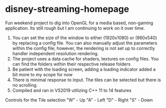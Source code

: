 # disney-streaming-homepage
Fun weekend project to dig into OpenGL for a media based, non-gaming application. Its still rough but I am continuing to work on it over time.

1. You can set the size of the window to either (1920x1080) or (960x540) by replacing a config file. You can also manually adjust the parameters within the config file; however, the rendering is not set up to correctly handler independent resolution rendering. 
2. The project uses a data cache for shaders, textures on config files. You can find the folders within their respective release folders
3. Be patient with the loading screen, adding a loading indicator added a bit more to my scope for now
4. There is minimal response to input. The tiles can be selected but there is no scrolling.
5. Compiled and ran in VS2019 utilizing C++ 11 to 14 features 

Controls for the Tile selection
"W" - Up
"A" - Left
"D" - Right
"S" - Down

